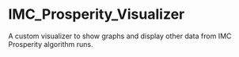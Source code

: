# IMC_Prosperity_Visualizer
A custom visualizer to show graphs and display other data from IMC Prosperity algorithm runs.
